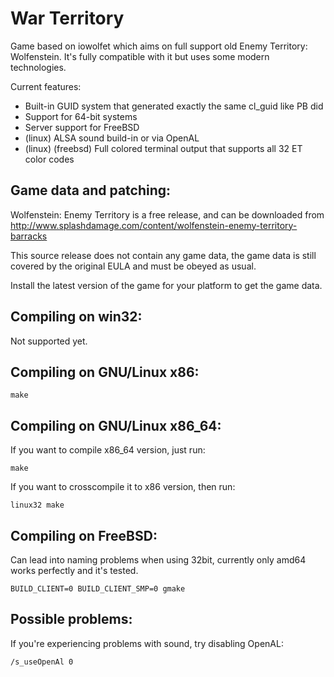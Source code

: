 War Territory
=============

Game based on iowolfet which aims on full support old Enemy Territory: Wolfenstein. It's fully compatible with it but uses some modern technologies.

Current features:

 * Built-in GUID system that generated exactly the same cl_guid like PB did
 * Support for 64-bit systems
 * Server support for FreeBSD
 * (linux) ALSA sound build-in or via OpenAL
 * (linux) (freebsd) Full colored terminal output that supports all 32 ET color codes

Game data and patching:
-----------------------

Wolfenstein: Enemy Territory is a free release, and can be downloaded from
http://www.splashdamage.com/content/wolfenstein-enemy-territory-barracks

This source release does not contain any game data, the game data is still
covered by the original EULA and must be obeyed as usual.

Install the latest version of the game for your platform to get the game data.

Compiling on win32:
-------------------

Not supported yet.

Compiling on GNU/Linux x86:
---------------------------

    make

Compiling on GNU/Linux x86_64:
------------------------------

If you want to compile x86_64 version, just run:

    make

If you want to crosscompile it to x86 version, then run:

    linux32 make

Compiling on FreeBSD:
---------------------

Can lead into naming problems when using 32bit, currently only amd64 works perfectly and it's tested.

    BUILD_CLIENT=0 BUILD_CLIENT_SMP=0 gmake

Possible problems:
------------------

If you're experiencing problems with sound, try disabling OpenAL:

    /s_useOpenAl 0
